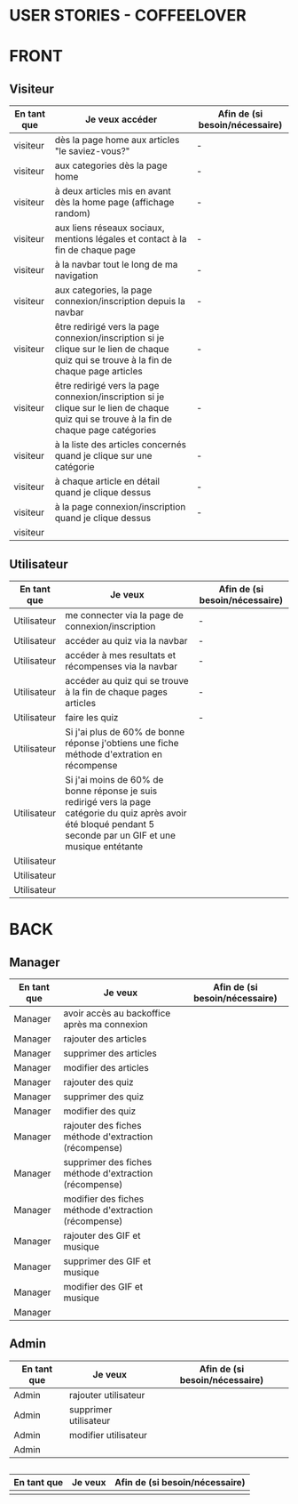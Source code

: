 # **USER STORIES - COFFEELOVER**

# FRONT

## Visiteur

| En tant que | Je veux accéder | Afin de (si besoin/nécessaire) |
|--|--|--|
| visiteur | dès la page home aux articles "le saviez-vous?" | - |
| visiteur | aux categories dès la page home | - |
| visiteur | à deux articles mis en avant dès la home page (affichage random) | - |
| visiteur | aux liens réseaux sociaux, mentions légales et contact à la fin de chaque page | - |
| visiteur | à la navbar tout le long de ma navigation | - |
| visiteur | aux categories, la page connexion/inscription depuis la navbar | - |
| visiteur | être redirigé vers la page connexion/inscription si je clique sur le lien de chaque quiz qui se trouve à la fin de chaque page articles | - |
| visiteur | être redirigé vers la page connexion/inscription si je clique sur le lien de chaque quiz qui se trouve à la fin de chaque page catégories | - |
| visiteur | à la liste des articles concernés quand je clique sur une catégorie | - |
| visiteur | à chaque article en détail quand je clique dessus | - |
| visiteur | à la page connexion/inscription quand je clique dessus | - |
| visiteur | | |

## Utilisateur

| En tant que | Je veux | Afin de (si besoin/nécessaire) |
|--|--|--|
| Utilisateur | me connecter via la page de connexion/inscription  | - |
| Utilisateur | accéder au quiz via la navbar | - |
| Utilisateur | accéder à mes resultats et récompenses via la navbar | - |
| Utilisateur | accéder au quiz qui se trouve à la fin de chaque pages articles | - |
| Utilisateur | faire les quiz | - |
| Utilisateur | Si j'ai plus de 60% de bonne réponse j'obtiens une fiche méthode d'extration en récompense | |
| Utilisateur | Si j'ai moins de 60% de bonne réponse je suis redirigé vers la page catégorie du quiz après avoir été bloqué pendant 5 seconde par un GIF et une musique entétante| |
| Utilisateur | | |
| Utilisateur | | |
| Utilisateur | | |

# BACK 

## Manager

| En tant que | Je veux | Afin de (si besoin/nécessaire) |
|--|--|--|
| Manager | avoir accès au backoffice après ma connexion | |
| Manager | rajouter des articles | |
| Manager | supprimer des articles | |
| Manager | modifier des articles | |
| Manager | rajouter des quiz | |
| Manager | supprimer des quiz | |
| Manager | modifier des quiz | |
| Manager | rajouter des fiches méthode d'extraction (récompense) | |
| Manager | supprimer des fiches méthode d'extraction (récompense) | |
| Manager | modifier des fiches méthode d'extraction (récompense) | |
| Manager | rajouter des GIF et musique | |
| Manager | supprimer des GIF et musique | |
| Manager | modifier des GIF et musique | |
| Manager | | |


## Admin

| En tant que | Je veux | Afin de (si besoin/nécessaire) |
|--|--|--|
| Admin | rajouter utilisateur | |
| Admin | supprimer utilisateur | |
| Admin | modifier utilisateur | |
| Admin | | |

## 

| En tant que | Je veux | Afin de (si besoin/nécessaire) |
|--|--|--|
| | | |
